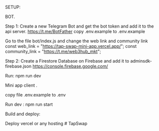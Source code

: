 SETUP:

BOT.

Step 1: Create a new Telegram Bot and get the bot token and add it to the api server.
https://t.me/BotFather
copy .env.example to .env.example

Go to the file bot/index.js and change the web link and community link
const web_link = "https://tap-swap-mini-app.vercel.app/";
const community_link = "https://t.me/web3hub_mkt"; 


Step 2: Create a Firestore Database on Firebase and add it to adminsdk-firebase.json https://console.firebase.google.com/

Run: npm run dev

Mini app client .

copy file .env.example to .env

Run dev : npm run start

Build and deploy:

Deploy vercel or any hosting
#   T a p S w a p  
 